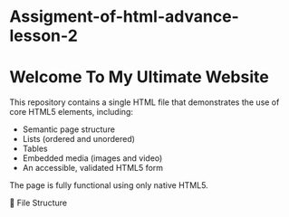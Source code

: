 # Assigment-of-html-advance-lesson-2
# Welcome To My Ultimate Website

This repository contains a single HTML file that demonstrates the use of core HTML5 elements, including:

- Semantic page structure
- Lists (ordered and unordered)
- Tables
- Embedded media (images and video)
- An accessible, validated HTML5 form

The page is fully functional using only native HTML5. 

 📁 File Structure

